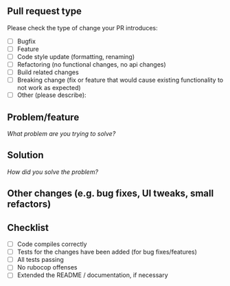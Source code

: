 ## Pull request type
Please check the type of change your PR introduces:
- [ ] Bugfix
- [ ] Feature
- [ ] Code style update (formatting, renaming)
- [ ] Refactoring (no functional changes, no api changes)
- [ ] Build related changes
- [ ] Breaking change (fix or feature that would cause existing functionality to not work as expected)
- [ ] Other (please describe):

## Problem/feature

_What problem are you trying to solve?_


## Solution

_How did you solve the problem?_


## Other changes (e.g. bug fixes, UI tweaks, small refactors)

## Checklist
- [ ] Code compiles correctly
- [ ] Tests for the changes have been added (for bug fixes/features)
- [ ] All tests passing
- [ ] No rubocop offenses
- [ ] Extended the README / documentation, if necessary
